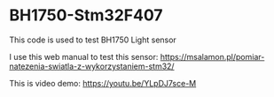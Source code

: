# BH1750-Stm32F407

This code is used to test BH1750 Light sensor

I use this web manual to test this sensor: 
https://msalamon.pl/pomiar-natezenia-swiatla-z-wykorzystaniem-stm32/

This is video demo: 
https://youtu.be/YLpDJ7sce-M

